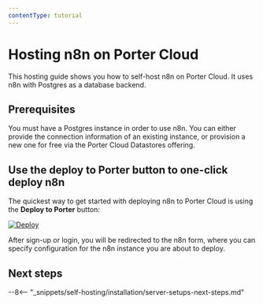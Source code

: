 ```yaml
---
contentType: tutorial
---
```


# Hosting n8n on Porter Cloud

This hosting guide shows you how to self-host n8n on Porter Cloud. It uses n8n with Postgres as a database backend.

## Prerequisites

You must have a Postgres instance in order to use n8n. You can either provide the connection information of an existing instance, or provision a new one for free via the Porter Cloud Datastores offering.

## Use the deploy to Porter button to one-click deploy n8n

The quickest way to get started with deploying n8n to Porter Cloud is using the **Deploy to Porter** button:

[![Deploy](https://mintlify.s3-us-west-1.amazonaws.com/porter/images/deploying-applications/deploy-to-porter.svg)](https://cloud.porter.run/addons/new?addon_name=quivr)

After sign-up or login, you will be redirected to the n8n form, where you can specify configuration for the n8n instance you are about to deploy.

## Next steps

--8<-- "_snippets/self-hosting/installation/server-setups-next-steps.md"
